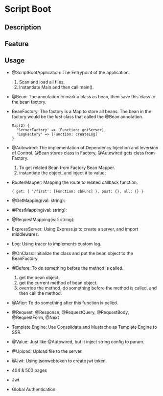 # Script Boot

## Description

## Feature

## Usage

- @ScriptBootApplication: The Entrypoint of the application.
  1. Scan and load all files.
  2. Instantiate Main and then call main().
- @Bean: The annotation to mark a class as bean, then save this class to the bean factory.
- BeanFactory: The factory is a Map to store all beans. The bean in the factory would be the _last_ class that called the @Bean annotation.
  ```
  Map(2) {
    'ServerFactory' => [Function: getServer],
    'LogFactory' => [Function: createLog]
  }
  ```
- @Autowired: The implementation of Dependency Injection and Inversion of Control. @Bean stores class in Factory, @Autowired gets class from Factory.

  1. To get related Bean from Factory Bean Mapper.
  2. instantiate the object, and inject it to value;

- RouterMapper: Mapping the route to related callback function.
  ```
  { get: { '/first': [Function: cbFunc] }, post: {}, all: {} }
  ```
- @GetMapping(val: string):
- @PostMapping(val: string):
- @RequestMapping(val: string):

- ExpressServer: Using Express.js to create a server, and import middlewares.
- Log: Using tracer to implements custom log.
- @OnClass: initialize the class and put the bean object to the BeanFactory.
- @Before: To do something before the method is called.
  1. get the bean object.
  2. get the current method of bean object.
  3. override the method, do something before the method is called, and then call the method.
- @After: To do something after this function is called.
- @Request, @Response, @RequestQuery, @RequestBody, @RequestForm, @Next
- Template Engine: Use Consolidate and Mustache as Template Engine to SSR.
- @Value: Just like @Autowired, but it inject string config to param.
- @Upload: Upload file to the server.
- @Jwt: Using jsonwebtoken to create jwt token.
- 404 & 500 pages 
- Jwt
- Global Authentication